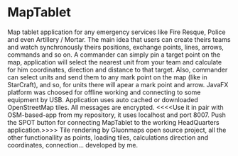 # MapTablet
Map tablet application for any emergency services like Fire Resque, Police and even Artillery / Mortar. The main idea that users can
create theirs teams and watch synchronously theirs positions, exchange points, lines, arrows, commands and so on. 
A commander can simply pin a target point on the map, application will select the nearest unit from your team and calculate for him coordinates, direction and distance to that target. Also, commander can select units and send them to any mark point on the map (like in StarCraft),
and so, for units there will apear a mark point and arrow. 
JavaFX platform was choosed for offline working and connecting to some equipment by USB. Application uses auto cached or downloaded OpenStreetMap tiles. All messages are encrypted.
<<<<Use it in pair with OSM-based-app from my repository, it uses localhost and port 8007. Push the SPOT button for connecting MapTablet to the working HeadQuarters application.>>>>
Tile rendering by Gluonmaps open source project, all the other functionallity as points, loading tiles, calculations direction and coordinates, connection... developed by me.
